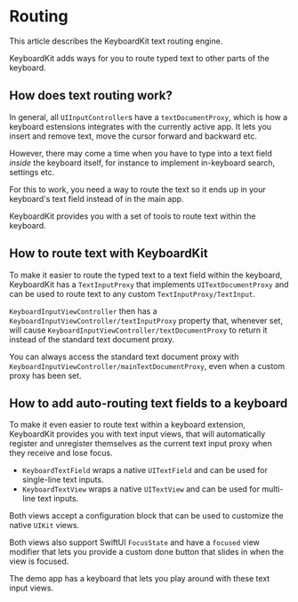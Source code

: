 # Routing

This article describes the KeyboardKit text routing engine.


KeyboardKit adds ways for you to route typed text to other parts of the keyboard.


## How does text routing work?

In general, all `UIInputController`s have a `textDocumentProxy`, which is how a keyboard estensions integrates with the currently active app. It lets you insert and remove text, move the cursor forward and backward etc.

However, there may come a time when you have to type into a text field *inside* the keyboard itself, for instance to implement in-keyboard search, settings etc. 

For this to work, you need a way to route the text so it ends up in your keyboard's text field instead of in the main app.

KeyboardKit provides you with a set of tools to route text within the keyboard.



## How to route text with KeyboardKit

To make it easier to route the typed text to a text field within the keyboard, KeyboardKit has a ``TextInputProxy`` that implements `UITextDocumentProxy` and can be used to route text to any custom ``TextInputProxy/TextInput``. 

``KeyboardInputViewController`` then has a ``KeyboardInputViewController/textInputProxy`` property that, whenever set, will cause ``KeyboardInputViewController/textDocumentProxy`` to return it instead of the standard text document proxy.

You can always access the standard text document proxy with ``KeyboardInputViewController/mainTextDocumentProxy``, even when a custom proxy has been set. 



## How to add auto-routing text fields to a keyboard

To make it even easier to route text within a keyboard extension, KeyboardKit provides you with text input views, that will automatically register and unregister themselves as the current text input proxy when they receive and lose focus.

* ``KeyboardTextField`` wraps a native `UITextField` and can be used for single-line text inputs.
* ``KeyboardTextView`` wraps a native `UITextView` and can be used for multi-line text inputs.

Both views accept a configuration block that can be used to customize the native `UIKit` views.

Both views also support SwiftUI `FocusState` and have a `focused` view modifier that lets you provide a custom done button that slides in when the view is focused.  

The demo app has a keyboard that lets you play around with these text input views.
